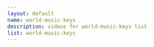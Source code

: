 ```yaml
--- 
layout: default
name: world-music-keys
description: videos for world-music-keys list
list: world-music-keys
---
```


<div class="player">
<div id="player"><!-- "https://www.youtube.com/watch?v={{site.data.lists[page.list][0]}}" --></div>
</div>

